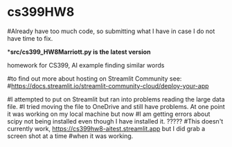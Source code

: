 # cs399HW8
#Already have too much code, so submitting what I have in case I do not have time to fix. 

*******src/cs399_HW8Marriott.py is the latest version******

homework for CS399, AI example finding similar words

#to find out more about hosting on Streamlit Community see: #https://docs.streamlit.io/streamlit-community-cloud/deploy-your-app

#I attempted to put on Streamlit but ran into problems reading the large data file. 
#I tried moving the file to OneDrive and still have problems.  At one point it was working on my local machine but now
#I am getting errors about scipy not being installed even though I have installed it.  ?????
#This doesn't currently work,  https://cs399hw8-aitest.streamlit.app but I did grab a screen shot at a time 
#when it  was working.




